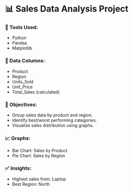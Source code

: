 # 📊 Sales Data Analysis Project

### 🔧 Tools Used:
- Python
- Pandas
- Matplotlib

### 📁 Data Columns:
- Product
- Region
- Units_Sold
- Unit_Price
- Total_Sales (calculated)

### 📌 Objectives:
- Group sales data by product and region.
- Identify best/worst performing categories.
- Visualize sales distribution using graphs.

### 📈 Graphs:
- Bar Chart: Sales by Product
- Pie Chart: Sales by Region

### ✅ Insights:
- Highest sales from: Laptop
- Best Region: North
